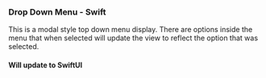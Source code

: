 ### Drop Down Menu - Swift
This is a modal style top down menu display. There are options inside the menu that when selected will update the view to reflect the option that was selected. 

#### Will update to SwiftUI
